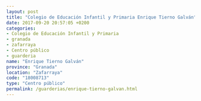 ```yaml
---
layout: post
title: "Colegio de Educación Infantil y Primaria Enrique Tierno Galván"
date: 2017-09-20 20:57:05 +0200
categories:
- Colegio de Educación Infantil y Primaria
- granada
- zafarraya
- Centro público
- guarderia
name: "Enrique Tierno Galván"
province: "Granada"
location: "Zafarraya"
code: "18008713"
type: "Centro público"
permalink: /guarderias/enrique-tierno-galvan.html
---
```

